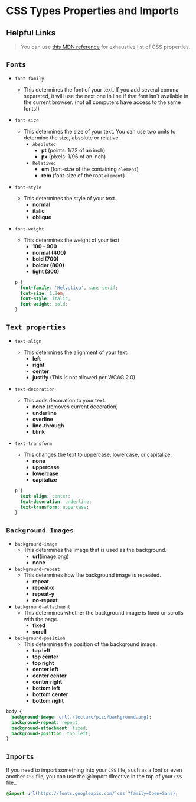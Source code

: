 # CSS Types Properties and Imports

## Helpful Links

> You can use [this MDN reference](https://developer.mozilla.org/en-US/docs/Web/CSS/Reference) for exhaustive list of CSS properties.

## `Fonts`

- `font-family`
  - This determines the font of your text. If you add several comma separated, it will use the next one in line if that font isn't available in the current browser. (not all computers have access to the same fonts!)
- `font-size`
  - This determines the size of your text. You can use two units to determine the size, absolute or relative.
    - `Absolute`:
      - **pt** (points: 1/72 of an inch)
      - **px** (pixels: 1/96 of an inch)
    - `Relative`:
      - **em** (font-size of the containing `element`)
      - **rem** (font-size of the root `element`)
- `font-style`
  - This determines the style of your text.
    - **normal**
    - **italic**
    - **oblique**
- `font-weight`
  - This determines the weight of your text.
    - **100 - 900**
    - **normal (400)**
    - **bold (700)**
    - **bolder (800)**
    - **light (300)**

  ```css
  p {
    font-family: 'Helvetica', sans-serif;
    font-size: 1.2em;
    font-style: italic;
    font-weight: bold;
  }
  ```

## `Text properties`

- `text-align`
  - This determines the alignment of your text.
    - **left**
    - **right**
    - **center**
    - **justify** (This is not allowed per WCAG 2.0)
- `text-decoration`
  - This adds decoration to your text.
    - **none** (removes current decoration)
    - **underline**
    - **overline**
    - **line-through**
    - **blink**
- `text-transform`
  - This changes the text to uppercase, lowercase, or capitalize.
    - **none**
    - **uppercase**
    - **lowercase**
    - **capitalize**

  ```css
  p {
    text-align: center;
    text-decoration: underline;
    text-transform: uppercase;
  }
  ```

## `Background Images`

- `background-image`
  - This determines the image that is used as the background.
    - **url**(image.png)
    - **none**
- `background-repeat`
  - This determines how the background image is repeated.
    - **repeat**
    - **repeat-x**
    - **repeat-y**
    - **no-repeat**
- `background-attachment`
  - This determines whether the background image is fixed or scrolls with the page.
    - **fixed**
    - **scroll**
- `background-position`
  - This determines the position of the background image.
    - **top left**
    - **top center**
    - **top right**
    - **center left**
    - **center center**
    - **center right**
    - **bottom left**
    - **bottom center**
    - **bottom right**

```css
body {
  background-image: url(./lecture/pics/background.png);
  background-repeat: repeat;
  background-attachment: fixed;
  background-position: top left;
}
```

## `Imports`

If you need to import something into your `CSS` file, such as a font or even another `CSS` file, you can use the @import directive in the top of your `CSS` file..

```css
@import url(https://fonts.googleapis.com/`css`?family=Open+Sans);
```
